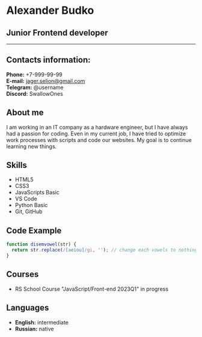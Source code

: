# Alexander Budko
## Junior Frontend developer
___
## Contacts information:
**Phone:** +7-999-99-99  
**E-mail:** jager.selion@gmail.com  
**Telegram:** @username  
**Discord:** SwallowOnes  
## About me
I am working in an IT company as a hardware engineer, but I have always had a passion for coding. Even in my current job, I have tried to optimize work processes with scripts and code our websites. My goal is to continue learning new things.
## Skills
- HTML5
- CSS3
- JavaScripts Basic
- VS Code
- Python Basic
- Git, GitHub

## Code Example
```js
function disemvowel(str) {
  return str.replace(/[aeiou]/gi, ''); // change each vowels to nothing
}
```
## Courses
- RS School Course "JavaScript/Front-end 2023Q1" in progress

## Languages
- **English:** intermediate
- **Russian:** native
